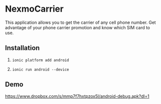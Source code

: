 # NexmoCarrier

This application allows you to get the carrier of any cell phone number. Get advantage of your phone carrier promotion and know which SIM card to use.

## Installation

1. `ionic platform add android`

2. `ionic run android --device`

## Demo

https://www.dropbox.com/s/mmp7f7hxtpzox5l/android-debug.apk?dl=1
